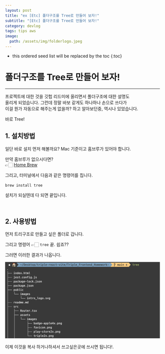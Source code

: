 ```yaml
---
layout: post
title: "ex [Etc] 폴더구조를 Tree로 만들어 보자!"
subtitle: "[Etc] 폴더구조를 Tree로 만들어 보자!"
category: devlog
tags: tips aws
image:
  path: /assets/img/folderlogo.jpeg
---
```


<!-- more -->

- this ordered seed list will be replaced by the toc
  {:toc}

# 폴더구조를 Tree로 만들어 보자!

---

프로젝트에 대한 것을 깃헙 리드미에 올리면서 폴더구조에 대한 설명도  
올리게 되었습니다. 그런데 정말 바보 같게도 하나하나 손으로 쓰다가  
이걸 뭔가 자동으로 해주는게 없을까? 하고 알아보던중, 역시나 있었습니다.

바로 Tree!

## 1. 설치방법

일단 바로 설치 먼저 해볼까요? Mac 기준이고 홈브루가 있어야 합니다.

만약 홈브루가 없으시다면?  
 👉🏻 [Home Brew](https://brew.sh/index_ko)

그리고, 터미널에서 다음과 같은 명령어를 칩니다.

`brew install tree`

설치가 되실텐데 다 되면 끝입니다.

<br/>

## 2. 사용방법

먼저 트리구조로 만들고 싶은 폴더로 갑니다.

그리고 명령어 👉🏻 `tree` 끝. 쉽죠??

그러면 이러한 결과가 나옵니다.

![](../../../assets/img/tips/2022-07-01-tree/tree.png)

이제 이것을 복사 하거나하셔서 쓰고싶은곳에 쓰시면 됩니다!.
